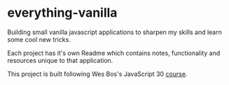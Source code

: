 # everything-vanilla

Building small vanilla javascript applications to sharpen my skills and learn some cool new tricks.

Each project has it's own Readme which contains notes, functionality and resources unique to that application.

This project is built following Wes Bos's JavaScript 30 [course](https://javascript30.com/).
